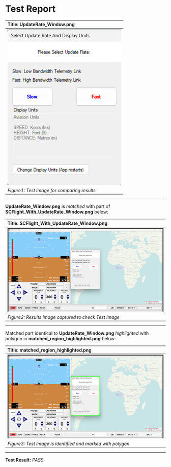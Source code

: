 # **Test Report**
| **Title: UpdateRate_Window.png** |
| :---------------------------- |
| ![Test Image](../Test_Images/UpdateRate_Window.png) |
| *Figure1: Test Image for comparing results* |
----------------------------
**UpdateRate_Window.png** is *matched* with part of **SCFlight_With_UpdateRate_Window.png** below: 

| **Title: SCFlight_With_UpdateRate_Window.png** |
| :---------------------------- |
| ![Result Image captured](../Result_Images/SCF_Open/SCFlight_With_UpdateRate_Window.png) |
| *Figure2: Results Image captured to check Test Image* |
----------------------------
Matched part identical to **UpdateRate_Window.png** *highlighted* with polygon in **matched_region_highlighted.png** below: 

| **Title: matched_region_highlighted.png** |
| :---------------------------- |
| ![Captured Image against Test Image](../Result_Images/SCF_Open/matched_region_highlighted.png) |
| *Figure3: Test Image is identified and marked with polygon* |
----------------------------
**Test Result:** *PASS*
